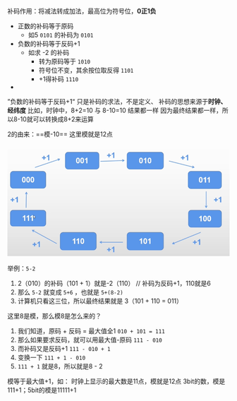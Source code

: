 
补码作用：将减法转成加法，最高位为符号位，**0正1负**

* 正数的补码等于原码
    * 如5 `0101` 的补码为 `0101` 
* 负数的补码等于反码+1
    * 如求 -2 的补码
        * 转为原码等于 `1010`
        * 符号位不变，其余按位取反得 `1101`
        * +1得补码 `1110`
* 

”负数的补码等于反码+1“ 只是补码的求法，不是定义、
补码的思想来源于**时钟、经纬度**
比如，时钟中，8+2=10 与 8-10=10 结果都一样
因为最终结果都一样，所以8-10就可以转换成8+2来运算

2的由来：==模-10==
这里模就是12点

![Pasted image 20230523102907](https://raw.githubusercontent.com/24849748/PicBed/main/ob/202306091022192.png)


举例：`5-2`
1. 2（010）的补码（101 + 1）就是-2（110）  //  补码为反码+1，110就是6
2. 那么 `5-2` 就变成 `5+6` ，也就是 `5+(8-2)`
3. 计算机只看这三位，所以最终结果就是 3（101 + 110 = 011）

这里8是模，那么模8是怎么来的？

1. 我们知道，原码 + 反码 = 最大值全1 `010 + 101 = 111` 
2. 那么如果要求反码，就可以用最大值-原码 `111 - 010`
3. 而补码又是反码+1 `111 - 010 + 1`
4. 变换一下 `111 + 1 - 010`
5. `111 + 1` 就是8，所以就是8 - 2

模等于最大值+1，如：
时钟上显示的最大数是11点，模就是12点
3bit的数，模是111+1；5bit的模是11111+1









